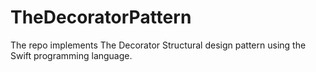 # TheDecoratorPattern
The repo implements The Decorator Structural design pattern using the Swift programming language.
